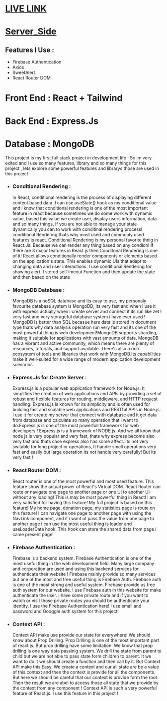 # [LIVE LINK](https://bmb-brand-web.web.app/)
# [Server_Side](https://github.com/PIYAS137/BMB_Car_Shop_Server_Side)


## Features I Use :
- Firebase Authentication
- Axios 
- SweetAlert
- React Router DOM
# Front End : React + Tailwind
# Back End : Express.Js
# Database : MongoDB



This project is my first full stack project in development life ! So im very exited and i use so many features, library and so many things for this project , lets explore some powerful features and librarys those are used in this project : 

- ### Conditional Rendering :

    In React, conditional rendering is the process of displaying different content based data. I can use useState() hook as my conditional value and i know that conditional rendering is one of the most important feature in react because sometimes we do some work with dynamic value, based this value we create user, display users information, data and so many things, If you are not able to manage your state dynamically you can to work with conditinal rendering process! conditional Rendering thats why most used and commonly used features is react. Conditional Rendering is my personal favorite thnig in React.Js. Because we can render any thing based on any condion! If there are 3 major features in React.js then Conditonal Rendering is one of it! React allows conditionally render components or elements based on the application's state. This enables dynamic UIs that adapt to changing data and user interactions. I use conditional Rendering for showing alert. I stored setTimeout Function and then update the state and then based on the state

- ### MongoDB Database :

    MongoDB is a noSQL database and its easy to use, my personaly favourite database system is MongoDB, Its very fast and when i use it with express actually when i create server and connect it its run like zet ! very fast and very storageful database system i have ever used ! MongoDB is better than SQL becasue here data is stored in document type thats why data analysis operation run very fast and its one of the most powerful thing is web development!MongoDB supports sharding, making it suitable for applications with vast amounts of data. MongoDB has a vibrant and active community, which means there are plenty of resources, tutorials, and support available. There's also a rich ecosystem of tools and libraries that work with MongoDB.Its capabilities make it well-suited for a wide range of modern application development scenarios.

- ### Express.Js for Create Server :

    Express.js is a popular web application framework for Node.js. It simplifies the creation of web applications and APIs by providing a set of robust and flexible features for routing, middleware, and HTTP request handling. Express.js is known for its simplicity and is often used for building fast and scalable web applications and RESTful APIs in Node.js. I use it for create my server that connect with database and it get data from database and calculate so many operation that i want to do.Express js is one of the most powerfull framework for web developers ! Express js is a framework of NODE.js. And we all know that node js is very popular and very fast, thats why express become also very fast and thats case express also has some affect. Its not very switable for long project or operations, It handle small operations very fast and easily but large operation its not handle very carefully! But its very fast !

- ### React Router DOM :
    React router is one of the most powerful and most used feature. This feature show the actual power of React's Virtual DOM. React Router can route or navigate one page to another page or one UI to another UI without any loading! This is may be most powerful thing in React! I am very satisfied for having this feature! My full project is based on this feature! My home page, donation page, my statistics page is route on this feature! I can navigate one page to another page with using the NavLink component, and if i want ot pass the value from one page to another page i can use the most useful thing is loader and useLoaderData hook. This hook can store the shared data from page i came present page!

- ### Firebase Authentication :
    Firebase is a backend system. Firebase Authentication is one of the most useful thing in the web development field. Many large company and corporation are used and using this backend services for authenticate their website ! Firebase mainly provide so many services but one of the most and free useful thing is Firebase Auth. Firebase auth is one of the most strong and useful system. Firebase provide us free auth system for our website. I use Firebase auth in this website for make authenticate the user. I have some private route and if you want to watch or visit those private routes you should be authenticate your identity. I use the Firebase Authentication here! I use email and password and Googgle auth system for this project!

- ### Context API :
    Context API make use provide our state for everywhere! We should know about Prop Drilling. Prop Drilling is one of the most important part of react.js. But prop drilling have some limitation. We know that prop drilling is one way data passinig system. We drill the state from parent to child but we are not able to pass state form children to parent. It we want to do it we should create a function and then call by it. But Context API make this Easy. We create a context and our all state are be a value of this context and then the context is provide for all the components. But here we should be careful that our context is provide form the root. Then the result we are abel to access those all state that we provide by the context from any component ! Context API is such a very powerful feature of React.js. I use this feature in this project !
